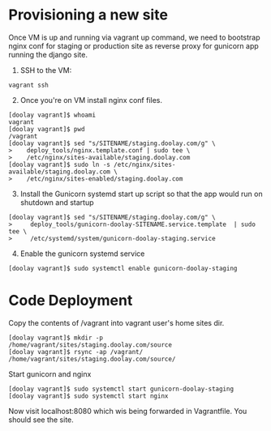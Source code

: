 Provisioning a new site
=======================

Once VM is up and running via vagrant up command, we need to bootstrap nginx conf for staging or production site as reverse proxy for gunicorn app running the django site.


1. SSH to the VM:

```
vagrant ssh
```
2. Once you're on VM install nginx conf files.
```
[doolay vagrant]$ whoami
vagrant
[doolay vagrant]$ pwd
/vagrant
[doolay vagrant]$ sed "s/SITENAME/staging.doolay.com/g" \
>    deploy_tools/nginx.template.conf | sudo tee \
>    /etc/nginx/sites-available/staging.doolay.com
[doolay vagrant]$ sudo ln -s /etc/nginx/sites-available/staging.doolay.com \
>    /etc/nginx/sites-enabled/staging.doolay.com
```
3. Install the Gunicorn systemd start up script so that the app would run on shutdown and startup
```
[doolay vagrant]$ sed "s/SITENAME/staging.doolay.com/g" \
>     deploy_tools/gunicorn-doolay-SITENAME.service.template  | sudo tee \
>     /etc/systemd/system/gunicorn-doolay-staging.service
```
4. Enable the gunicorn systemd service
```
[doolay vagrant]$ sudo systemctl enable gunicorn-doolay-staging
```


Code Deployment
===============
Copy the contents of /vagrant into vagrant user's home sites dir.
```
[doolay vagrant]$ mkdir -p /home/vagrant/sites/staging.doolay.com/source
[doolay vagrant]$ rsync -ap /vagrant/ /home/vagrant/sites/staging.doolay.com/source/
```
Start gunicorn and nginx
```
[doolay vagrant]$ sudo systemctl start gunicorn-doolay-staging
[doolay vagrant]$ sudo systemctl start nginx
```

Now visit localhost:8080 which wis being forwarded in Vagrantfile. You should see the site.




